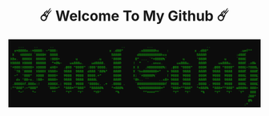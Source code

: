 <h1 align="center">☄️ Welcome To My Github ☄️</h1>
<img src="https://raw.githubusercontent.com/mael0salah/mael0salah/refs/heads/main/bg.png">

